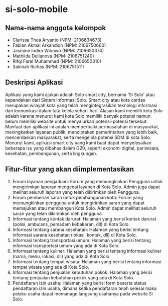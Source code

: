# si-solo-mobile

## Nama-nama anggota kelompok
- Clarissa Thea Aryanto (NPM: 2106634673)
- Fabian Akmal Arkandion (NPM: 2106750660)
- Jasmine Indira Wibowo (NPM: 2106650374)
- Mathilda Dellanova (NPM: 2106751240)
- Rifqi Farel Muhammad (NPM: 2106650310)
- Sakinah Richas (NPM: 2106751511)

## Deskripsi Aplikasi
Aplikasi yang kami ajukan adalah Solo smart city, bernama 'Si Solo' atau kependekan dari Sistem Informasi Solo. Smart city atau kota cerdas merupakan wilayah kota yang telah mengintegrasikan teknologi informasi dan komunikasi dalam tata kelola sehari-hari. Alasan kami memilih kota Solo adalah karena menurut kami kota Solo memiliki banyak potensi namun belum memiliki website untuk menyalurkan potensi-potensi tersebut. Manfaat dari aplikasi ini adalah memperbaiki permasalahan di masyarakat, meningkatkan layanan publik, menciptakan pemerintahan yang lebih baik, mencerdaskan masyarakat, serta mengelola potensi SDM di kota Solo. Menurut kami, aplikasi smart city yang kami buat dapat menyelesaikan beberapa isu yang dibahas dalam G20, seperti ekonomi digital, pariwisata, kesehatan, pembangunan, serta lingkungan.

## Fitur-fitur yang akan diimplementasikan
1. Forum layanan pengaduan: Forum yang memungkinkan Pengguna untuk mengirimkan laporan mengenai layanan di Kota Solo. Admin juga dapat melihat seluruh laporan yang telah dikirimkan oleh Pengguna.
2. Forum pemberian saran untuk pembangunan kota: Forum yang memungkinkan pengguna untuk mengirimkan saran yang dapat memajukan atau membangun Kota Solo. Admin dapat melihat seluruh saran yang telah dikirimkan oleh pengguna.
3. Informasi tentang kontak darurat: Halaman yang berisi kontak darurat (polisi, ambulans, pemadam kebakaran, dll) di Kota Solo.
4. Informasi tentang sarana kesehatan: Halaman yang berisi tentang informasi sarana kesehatan (lokasi, kontak, dll) di Kota Solo.
5. Informasi tentang transportasi umum: Halaman yang berisi tentang informasi transportasi umum yang ada di Kota Solo.
6. Informasi tentang kuliner: Halaman yang berisi tentang informasi kuliner (nama, menu, lokasi, dll) yang ada di Kota Solo.
7. Informasi tentang tempat wisata: Halaman yang berisi tentang informasi tempat wisata yang ada di Kota Solo.
8. Informasi tentang penjualan kebutuhan pokok: Halaman yang berisi tentang penjualan kebutuhan pokok yang ada di Kota Solo.
9. Pendaftaran izin usaha: Halaman yang berisi form beserta status pendaftaran izin usaha, dimana ketika pendaftaran telah selesai maka pelaku usaha dapat memanage langsung usahanya pada website Si Solo.
